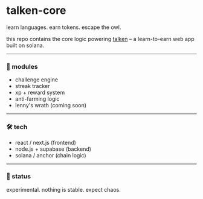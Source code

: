 # talken-core

learn languages. earn tokens. escape the owl.

this repo contains the core logic powering [talken](https://twitter.com/talkenapp) – a learn-to-earn web app built on solana.

---

### 🧩 modules

- challenge engine  
- streak tracker  
- xp + reward system  
- anti-farming logic  
- lenny's wrath (coming soon)

---

### 🛠 tech

- react / next.js (frontend)  
- node.js + supabase (backend)  
- solana / anchor (chain logic)

---

### 🧪 status

experimental. nothing is stable. expect chaos.
